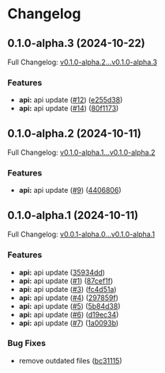 # Changelog

## 0.1.0-alpha.3 (2024-10-22)

Full Changelog: [v0.1.0-alpha.2...v0.1.0-alpha.3](https://github.com/NVIDIADemo/nvcf-python/compare/v0.1.0-alpha.2...v0.1.0-alpha.3)

### Features

* **api:** api update ([#12](https://github.com/NVIDIADemo/nvcf-python/issues/12)) ([e255d38](https://github.com/NVIDIADemo/nvcf-python/commit/e255d380c6e324d447f1335a0ba840d35a6031dd))
* **api:** api update ([#14](https://github.com/NVIDIADemo/nvcf-python/issues/14)) ([80f1173](https://github.com/NVIDIADemo/nvcf-python/commit/80f1173e1c97eb01787b3dfe93ce4b19ecfb6aa5))

## 0.1.0-alpha.2 (2024-10-11)

Full Changelog: [v0.1.0-alpha.1...v0.1.0-alpha.2](https://github.com/NVIDIADemo/nvcf-python/compare/v0.1.0-alpha.1...v0.1.0-alpha.2)

### Features

* **api:** api update ([#9](https://github.com/NVIDIADemo/nvcf-python/issues/9)) ([4406806](https://github.com/NVIDIADemo/nvcf-python/commit/4406806ec2d83e8fdc4c6f8364c4eb5ad7a720de))

## 0.1.0-alpha.1 (2024-10-11)

Full Changelog: [v0.0.1-alpha.0...v0.1.0-alpha.1](https://github.com/NVIDIADemo/nvcf-python/compare/v0.0.1-alpha.0...v0.1.0-alpha.1)

### Features

* **api:** api update ([35934dd](https://github.com/NVIDIADemo/nvcf-python/commit/35934dd4b5bdfd5c73c0bea3627840f8ab35d341))
* **api:** api update ([#1](https://github.com/NVIDIADemo/nvcf-python/issues/1)) ([87cef1f](https://github.com/NVIDIADemo/nvcf-python/commit/87cef1fc30cca095680dd8deb57e7e8fe97ef94f))
* **api:** api update ([#3](https://github.com/NVIDIADemo/nvcf-python/issues/3)) ([fc4d51a](https://github.com/NVIDIADemo/nvcf-python/commit/fc4d51a6d89458905caf8ef52d76e7378b1547bd))
* **api:** api update ([#4](https://github.com/NVIDIADemo/nvcf-python/issues/4)) ([297859f](https://github.com/NVIDIADemo/nvcf-python/commit/297859fd07ccd4c83492e34f508d5f5acc852b1b))
* **api:** api update ([#5](https://github.com/NVIDIADemo/nvcf-python/issues/5)) ([5b84d38](https://github.com/NVIDIADemo/nvcf-python/commit/5b84d382ab86d28fd067bf9884e65684f4e8bb25))
* **api:** api update ([#6](https://github.com/NVIDIADemo/nvcf-python/issues/6)) ([d19ec34](https://github.com/NVIDIADemo/nvcf-python/commit/d19ec34f67fcb9bd5f4e88e86d59d353a2f0778f))
* **api:** api update ([#7](https://github.com/NVIDIADemo/nvcf-python/issues/7)) ([1a0093b](https://github.com/NVIDIADemo/nvcf-python/commit/1a0093ba63eca5dc6afc468a650ebfe529284aa5))


### Bug Fixes

* remove outdated files ([bc31115](https://github.com/NVIDIADemo/nvcf-python/commit/bc311151f29aa48dc79ac2f89a10d434aec3619e))
